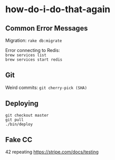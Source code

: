 # how-do-i-do-that-again
## Common Error Messages

Migration:
`rake db:migrate`

Error connecting to Redis:<br>
`brew services list`<br>
`brew services start redis`

## Git

Weird commits: `git cherry-pick (SHA)`

## Deploying
`git checkout master`<br>
`git pull`<br>
`./bin/deploy`

## Fake CC <br>
42 repeating
https://stripe.com/docs/testing
